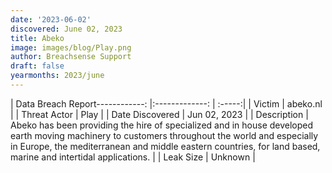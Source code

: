 ```yaml
---
date: '2023-06-02'
discovered: June 02, 2023
title: Abeko
image: images/blog/Play.png
author: Breachsense Support
draft: false
yearmonths: 2023/june
---
```


| Data Breach Report------------:     |:-------------:    | :-----:|
| Victim      | abeko.nl      | 
| Threat Actor      | Play      | 
| Date Discovered      | Jun 02, 2023      | 
| Description      | Abeko has been providing the hire of specialized and in house developed earth moving machinery to customers throughout the world and especially in Europe, the mediterranean and middle eastern countries, for land based, marine and intertidal applications.      | 
| Leak Size      | Unknown      | 

